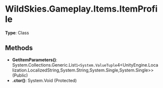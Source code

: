 ﻿# WildSkies.Gameplay.Items.ItemProfile

**Type**: Class

## Methods

- **GetItemParameters()**: System.Collections.Generic.List`1<System.ValueTuple`4<UnityEngine.Localization.LocalizedString,System.String,System.Single,System.Single>> (Public)
- **.ctor()**: System.Void (Protected)


